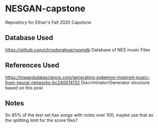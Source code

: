 # NESGAN-capstone
Repository for Ethan's Fall 2020 Capstone

## Database Used
https://github.com/chrisdonahue/nesmdb
Database of NES music Files

## References Used
https://towardsdatascience.com/generating-pokemon-inspired-music-from-neural-networks-bc240014132
Discriminator/Generator structure based on this post



## Notes
So 85% of the test set has songs with notes over 100, maybe use that as the splitting limit for the score files?
